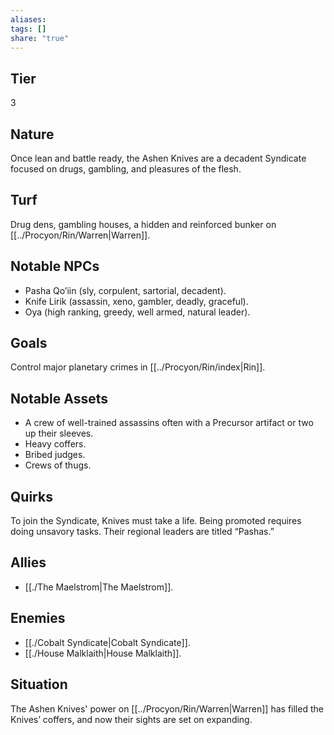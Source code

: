 ```yaml
---
aliases: 
tags: []
share: "true"
---
```

## Tier

3

## Nature

Once lean and battle ready, the Ashen Knives are a decadent Syndicate focused on drugs, gambling, and pleasures of the flesh.

## Turf

Drug dens, gambling houses, a hidden and reinforced bunker on [[../Procyon/Rin/Warren|Warren]].

## Notable NPCs

- Pasha Qo’iin (sly, corpulent, sartorial, decadent).
- Knife Lirik (assassin, xeno, gambler, deadly, graceful).
- Oya (high ranking, greedy, well armed, natural leader).


## Goals

Control major planetary crimes in [[../Procyon/Rin/index|Rin]].

## Notable Assets

- A crew of well-trained assassins often with a Precursor artifact or two up their sleeves.
- Heavy coffers.
- Bribed judges.
- Crews of thugs.


## Quirks

To join the Syndicate, Knives must take a life. Being promoted requires doing unsavory tasks. Their regional leaders are titled “Pashas.”

## Allies

- [[./The Maelstrom|The Maelstrom]].


## Enemies

- [[./Cobalt Syndicate|Cobalt Syndicate]].
- [[./House Malklaith|House Malklaith]].


## Situation

The Ashen Knives' power on [[../Procyon/Rin/Warren|Warren]] has filled the Knives’ coffers, and now their sights are set on expanding.

